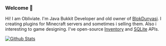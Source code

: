 ### Welcome 👋

Hi! I am Obliviate. I'm Java Bukkit Developer and old owner of [BlokDunyasi](https://github.com/Blok-Dunyasi-Network). I creating plugins for Minecraft servers and sometimes i selling them. Also i interesting to game designing. I've open-source [Inventory](https://github.com/Obliviated/ObliviateInvs) and [SQLite](https://github.com/Obliviated/BlokSQLiteAPI) APIs.

[![Github Stats](https://github-readme-stats.vercel.app/api?username=Obliviated&count_private=true)](https://github.com/Obliviated)
